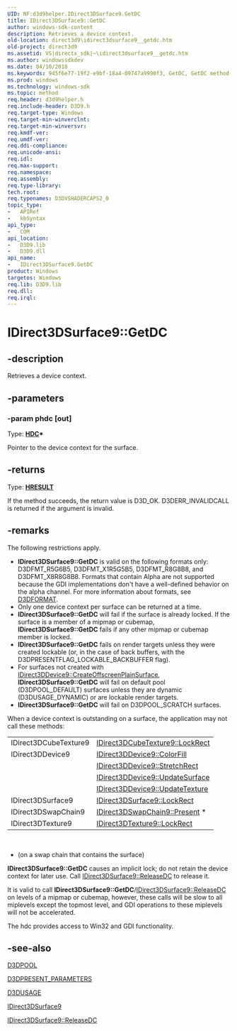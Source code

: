 ```yaml
---
UID: NF:d3d9helper.IDirect3DSurface9.GetDC
title: IDirect3DSurface9::GetDC
author: windows-sdk-content
description: Retrieves a device context.
old-location: direct3d9\idirect3dsurface9__getdc.htm
old-project: direct3d9
ms.assetid: VS|directx_sdk|~\idirect3dsurface9__getdc.htm
ms.author: windowssdkdev
ms.date: 04/10/2018
ms.keywords: 945f6e77-19f2-e9bf-18a4-09747a9990f3, GetDC, GetDC method [Direct3D 9], GetDC method [Direct3D 9],IDirect3DSurface9 interface, IDirect3DSurface9 interface [Direct3D 9],GetDC method, IDirect3DSurface9.GetDC, IDirect3DSurface9::GetDC, d3d9helper/IDirect3DSurface9::GetDC, direct3d9.idirect3dsurface9__getdc
ms.prod: windows
ms.technology: windows-sdk
ms.topic: method
req.header: d3d9helper.h
req.include-header: D3D9.h
req.target-type: Windows
req.target-min-winverclnt: 
req.target-min-winversvr: 
req.kmdf-ver: 
req.umdf-ver: 
req.ddi-compliance: 
req.unicode-ansi: 
req.idl: 
req.max-support: 
req.namespace: 
req.assembly: 
req.type-library: 
tech.root: 
req.typenames: D3DVSHADERCAPS2_0
topic_type:
-	APIRef
-	kbSyntax
api_type:
-	COM
api_location:
-	D3D9.lib
-	D3D9.dll
api_name:
-	IDirect3DSurface9.GetDC
product: Windows
targetos: Windows
req.lib: D3D9.lib
req.dll: 
req.irql: 
---
```


# IDirect3DSurface9::GetDC


## -description


Retrieves a device context.


## -parameters




### -param phdc [out]

Type: <b><a href="https://msdn.microsoft.com/4553cafc-450e-4493-a4d4-cb6e2f274d46">HDC</a>*</b>

Pointer to the device context for the surface.


## -returns



Type: <b><a href="455d07e9-52c3-4efb-a9dc-2955cbfd38cc">HRESULT</a></b>

If the method succeeds, the return value is D3D_OK. D3DERR_INVALIDCALL is returned if the argument is invalid.




## -remarks



The following restrictions apply.

<ul>
<li><b>IDirect3DSurface9::GetDC</b> is valid on the following formats only: D3DFMT_R5G6B5, D3DFMT_X1R5G5B5, D3DFMT_R8G8B8, and D3DFMT_X8R8G8B8. Formats that contain Alpha are not supported because the GDI implementations don't have a well-defined behavior on the alpha channel. For more information about formats, see <a href="https://msdn.microsoft.com/a222e3bb-310c-4019-93ee-6a2da2a46ded">D3DFORMAT</a>.</li>
<li>Only one device context per surface can be returned at a time.</li>
<li><b>IDirect3DSurface9::GetDC</b> will fail if the surface is already locked. If the surface is a member of a mipmap or cubemap, <b>IDirect3DSurface9::GetDC</b> fails if any other mipmap or cubemap member is locked.</li>
<li><b>IDirect3DSurface9::GetDC</b> fails on render targets unless they were created lockable (or, in the case of back buffers, with the D3DPRESENTFLAG_LOCKABLE_BACKBUFFER flag).</li>
<li>For surfaces not created with <a href="https://msdn.microsoft.com/9502aa34-afde-4547-a5da-224f29719c07">IDirect3DDevice9::CreateOffscreenPlainSurface</a>, <b>IDirect3DSurface9::GetDC</b> will fail on default pool (D3DPOOL_DEFAULT) surfaces unless they are dynamic (D3DUSAGE_DYNAMIC) or are lockable render targets.</li>
<li><b>IDirect3DSurface9::GetDC</b> will fail on D3DPOOL_SCRATCH surfaces.</li>
</ul>
When a device context is outstanding on a surface, the application may not call these methods:

<table>
<tr>
<td>IDirect3DCubeTexture9</td>
<td>
<a href="https://msdn.microsoft.com/724317a3-1fc7-499d-94b7-759731337a00">IDirect3DCubeTexture9::LockRect</a>
</td>
</tr>
<tr>
<td>IDirect3DDevice9</td>
<td>
<a href="https://msdn.microsoft.com/de8c1f15-cb82-4c20-86e0-78b730dae55d">IDirect3DDevice9::ColorFill</a>
</td>
</tr>
<tr>
<td></td>
<td>
<a href="https://msdn.microsoft.com/1ad6d48f-8420-461a-96b5-e730ac06c393">IDirect3DDevice9::StretchRect</a>
</td>
</tr>
<tr>
<td></td>
<td>
<a href="https://msdn.microsoft.com/303a4224-9c5d-4fc6-a7c5-168f18166e3c">IDirect3DDevice9::UpdateSurface</a>
</td>
</tr>
<tr>
<td></td>
<td>
<a href="https://msdn.microsoft.com/79be31d9-0dd2-416c-b58c-9b3b7777c65c">IDirect3DDevice9::UpdateTexture</a>
</td>
</tr>
<tr>
<td>IDirect3DSurface9</td>
<td>
<a href="https://msdn.microsoft.com/01f5a1a1-e18f-42c9-9654-34e482f48df8">IDirect3DSurface9::LockRect</a>
</td>
</tr>
<tr>
<td>IDirect3DSwapChain9</td>
<td>
<a href="https://msdn.microsoft.com/ac90aee6-dd66-46d8-a628-4bf8bff087b4">IDirect3DSwapChain9::Present</a> *</td>
</tr>
<tr>
<td>IDirect3DTexture9</td>
<td>
<a href="https://msdn.microsoft.com/b1c3905a-a253-4e3d-b0b2-99c839a5e6d9">IDirect3DTexture9::LockRect</a>
</td>
</tr>
</table>
 

* (on a swap chain that contains the surface)

<b>IDirect3DSurface9::GetDC</b> causes an implicit lock; do not retain the device context for later use. Call <a href="https://msdn.microsoft.com/90a21163-65c2-4409-a18f-5c9a377e9d66">IDirect3DSurface9::ReleaseDC</a> to release it.	

It is valid to call <b>IDirect3DSurface9::GetDC</b>/<a href="https://msdn.microsoft.com/90a21163-65c2-4409-a18f-5c9a377e9d66">IDirect3DSurface9::ReleaseDC</a> on levels of a mipmap or cubemap, however, these calls will be slow to all miplevels except the topmost level, and GDI operations to these miplevels will not be accelerated.

The hdc provides access to Win32 and GDI functionality.




## -see-also




<a href="https://msdn.microsoft.com/29720b5f-16d7-4bd9-a7bd-e4dbfb00070b">D3DPOOL</a>



<a href="https://msdn.microsoft.com/d677aeb7-a188-4ddc-b8c9-48e13676e9c8">D3DPRESENT_PARAMETERS</a>



<a href="https://msdn.microsoft.com/c8823c39-8f17-441c-a42b-de3d7ec02f75">D3DUSAGE</a>



<a href="https://msdn.microsoft.com/312eee39-6a5c-46b6-b145-78d5f0f9eecd">IDirect3DSurface9</a>



<a href="https://msdn.microsoft.com/90a21163-65c2-4409-a18f-5c9a377e9d66">IDirect3DSurface9::ReleaseDC</a>
 

 

